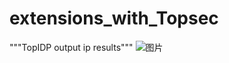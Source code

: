 # extensions_with_Topsec
"""TopIDP output ip results"""
![图片](https://user-images.githubusercontent.com/69577632/168035447-477016e2-eee5-42b2-8895-dbd4734c2e67.png)
